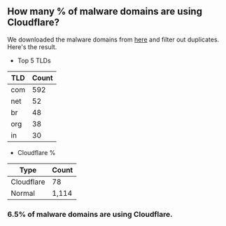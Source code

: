 ## How many % of malware domains are using Cloudflare?


We downloaded the malware domains from [here](https://urlhaus.abuse.ch) and filter out duplicates.
Here's the result.


[//]: # (start replacement)


- Top 5 TLDs

| TLD | Count |
| --- | --- |
| com | 592 |
| net | 52 |
| br | 48 |
| org | 38 |
| in | 30 |


- Cloudflare %

| Type | Count |
| --- | --- |
| Cloudflare | 78 |
| Normal | 1,114 |


### 6.5% of malware domains are using Cloudflare.